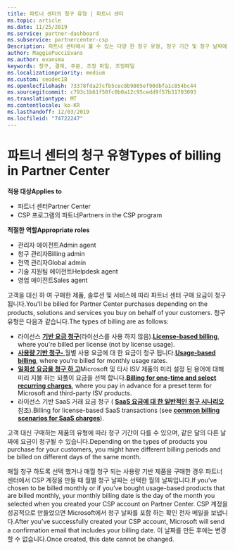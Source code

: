 ```yaml
---
title: 파트너 센터의 청구 유형 | 파트너 센터
ms.topic: article
ms.date: 11/25/2019
ms.service: partner-dashboard
ms.subservice: partnercenter-csp
Description: 파트너 센터에서 볼 수 있는 다양 한 청구 유형, 청구 기간 및 청구 날짜에 대해 알아봅니다.
author: MaggiePucciEvans
ms.author: evansma
keywords: 청구, 결제, 주문, 조정 파일, 조정파일
ms.localizationpriority: medium
ms.custom: seodec18
ms.openlocfilehash: 73378fda27cfb5cec8b9805ef90dbfa1c854bc44
ms.sourcegitcommit: c793c1b61f50fc0b0a12c95cedd9f57b31703093
ms.translationtype: MT
ms.contentlocale: ko-KR
ms.lasthandoff: 12/03/2019
ms.locfileid: "74722247"
---
```

# <a name="types-of-billing-in-partner-center"></a><span data-ttu-id="f0485-104">파트너 센터의 청구 유형</span><span class="sxs-lookup"><span data-stu-id="f0485-104">Types of billing in Partner Center</span></span>

<span data-ttu-id="f0485-105">**적용 대상**</span><span class="sxs-lookup"><span data-stu-id="f0485-105">**Applies to**</span></span>

- <span data-ttu-id="f0485-106">파트너 센터</span><span class="sxs-lookup"><span data-stu-id="f0485-106">Partner Center</span></span>
- <span data-ttu-id="f0485-107">CSP 프로그램의 파트너</span><span class="sxs-lookup"><span data-stu-id="f0485-107">Partners in the CSP program</span></span>

<span data-ttu-id="f0485-108">**적절한 역할**</span><span class="sxs-lookup"><span data-stu-id="f0485-108">**Appropriate roles**</span></span>

- <span data-ttu-id="f0485-109">관리자 에이전트</span><span class="sxs-lookup"><span data-stu-id="f0485-109">Admin agent</span></span>
- <span data-ttu-id="f0485-110">청구 관리자</span><span class="sxs-lookup"><span data-stu-id="f0485-110">Billing admin</span></span>
- <span data-ttu-id="f0485-111">전역 관리자</span><span class="sxs-lookup"><span data-stu-id="f0485-111">Global admin</span></span>
- <span data-ttu-id="f0485-112">기술 지원팀 에이전트</span><span class="sxs-lookup"><span data-stu-id="f0485-112">Helpdesk agent</span></span>
- <span data-ttu-id="f0485-113">영업 에이전트</span><span class="sxs-lookup"><span data-stu-id="f0485-113">Sales agent</span></span>

<span data-ttu-id="f0485-114">고객을 대신 하 여 구매한 제품, 솔루션 및 서비스에 따라 파트너 센터 구매 요금이 청구 됩니다.</span><span class="sxs-lookup"><span data-stu-id="f0485-114">You'll be billed for Partner Center purchases depending on the products, solutions and services you buy on behalf of your customers.</span></span> <span data-ttu-id="f0485-115">청구 유형은 다음과 같습니다.</span><span class="sxs-lookup"><span data-stu-id="f0485-115">The types of billing are as follows:</span></span>

- <span data-ttu-id="f0485-116">라이선스 [**기반 요금 청구**](license-based-billing.md)(라이선스를 사용 하지 않음).</span><span class="sxs-lookup"><span data-stu-id="f0485-116">[**License-based billing**](license-based-billing.md), where you're billed per license (not by license usage).</span></span>
- <span data-ttu-id="f0485-117">[**사용량 기반 청구-** ](usage-based-billing.md)월별 사용 요금에 대 한 요금이 청구 됩니다.</span><span class="sxs-lookup"><span data-stu-id="f0485-117">[**Usage-based billing**](usage-based-billing.md), where you're billed for monthly usage rates.</span></span>
- <span data-ttu-id="f0485-118">[**일회성 요금을 청구 하 고**](one-time-and-recurring-billing.md)Microsoft 및 타사 ISV 제품의 미리 설정 된 용어에 대해 미리 지불 하는 되풀이 요금을 선택 합니다.</span><span class="sxs-lookup"><span data-stu-id="f0485-118">[**Billing for one-time and select recurring charges**](one-time-and-recurring-billing.md), where you pay in advance for a preset term for Microsoft and third-party ISV products.</span></span>
- <span data-ttu-id="f0485-119">라이선스 기반 SaaS 거래 요금 청구 ( [**SaaS 요금에 대 한 일반적인 청구 시나리오**](common-billing-scenarios-saas.md)참조).</span><span class="sxs-lookup"><span data-stu-id="f0485-119">Billing for license-based SaaS transactions (see [**common billing scenarios for SaaS charges**](common-billing-scenarios-saas.md)).</span></span>

<span data-ttu-id="f0485-120">고객 대신 구매하는 제품의 유형에 따라 청구 기간이 다를 수 있으며, 같은 달의 다른 날짜에 요금이 청구될 수 있습니다.</span><span class="sxs-lookup"><span data-stu-id="f0485-120">Depending on the types of products you purchase for your customers, you might have different billing periods and be billed on different days of the same month.</span></span>

<span data-ttu-id="f0485-121">매월 청구 하도록 선택 했거나 매월 청구 되는 사용량 기반 제품을 구매한 경우 파트너 센터에서 CSP 계정을 만들 때 월별 청구 날짜는 선택한 월의 날짜입니다.</span><span class="sxs-lookup"><span data-stu-id="f0485-121">If you’ve chosen to be billed monthly or if you’ve bought usage-based products that are billed monthly, your monthly billing date is the day of the month you selected when you created your CSP account on Partner Center.</span></span> <span data-ttu-id="f0485-122">CSP 계정을 성공적으로 만들었으면 Microsoft에서 청구 날짜를 포함 하는 확인 전자 메일을 보냅니다.</span><span class="sxs-lookup"><span data-stu-id="f0485-122">After you’ve successfully created your CSP account, Microsoft will send a confirmation email that includes your billing date.</span></span> <span data-ttu-id="f0485-123">이 날짜를 만든 후에는 변경할 수 없습니다.</span><span class="sxs-lookup"><span data-stu-id="f0485-123">Once created, this date cannot be changed.</span></span>
